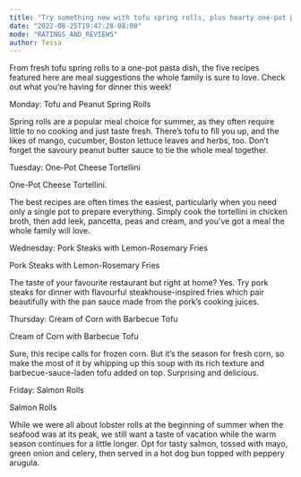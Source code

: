 ```yaml
---
title: "Try something new with tofu spring rolls, plus hearty one-pot pasta dish: Here’s what to cook this week"
date: "2022-08-25T19:47:28-08:00"
mode: "RATINGS_AND_REVIEWS"
author: Tessa
---
```


From fresh tofu spring rolls to a one-pot pasta dish, the five recipes featured here are meal suggestions the whole family is sure to love. Check out what you’re having for dinner this week!

Monday: Tofu and Peanut Spring Rolls

Spring rolls are a popular meal choice for summer, as they often require little to no cooking and just taste fresh. There’s tofu to fill you up, and the likes of mango, cucumber, Boston lettuce leaves and herbs, too. Don’t forget the savoury peanut butter sauce to tie the whole meal together.

Tuesday: One-Pot Cheese Tortellini

One-Pot Cheese Tortellini.

The best recipes are often times the easiest, particularly when you need only a single pot to prepare everything. Simply cook the tortellini in chicken broth, then add leek, pancetta, peas and cream, and you’ve got a meal the whole family will love.

Wednesday: Pork Steaks with Lemon-Rosemary Fries

Pork Steaks with Lemon-Rosemary Fries

The taste of your favourite restaurant but right at home? Yes. Try pork steaks for dinner with flavourful steakhouse-inspired fries which pair beautifully with the pan sauce made from the pork’s cooking juices.

Thursday: Cream of Corn with Barbecue Tofu

Cream of Corn with Barbecue Tofu

Sure, this recipe calls for frozen corn. But it’s the season for fresh corn, so make the most of it by whipping up this soup with its rich texture and barbecue-sauce-laden tofu added on top. Surprising and delicious.

Friday: Salmon Rolls

Salmon Rolls

While we were all about lobster rolls at the beginning of summer when the seafood was at its peak, we still want a taste of vacation while the warm season continues for a little longer. Opt for tasty salmon, tossed with mayo, green onion and celery, then served in a hot dog bun topped with peppery arugula.